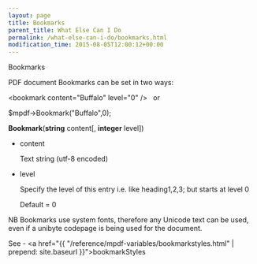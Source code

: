 ```yaml
---
layout: page
title: Bookmarks
parent_title: What Else Can I Do
permalink: /what-else-can-i-do/bookmarks.html
modification_time: 2015-08-05T12:00:12+00:00
---
```


Bookmarks

PDF document Bookmarks can be set in two ways:

&lt;bookmark content="Buffalo" level="0" /&gt;   or

$mpdf-&gt;Bookmark("Buffalo",0);

**Bookmark**(**string** content[, **integer** level])

<ul>
<li>content

Text string (utf-8 encoded)</li>
<li>level

Specify the level of this entry i.e. like heading1,2,3; but starts at level 0

Default = 0</li>
</ul>

NB Bookmarks use system fonts, therefore any Unicode text can be used, even if a unibyte codepage is being used for the document.

See - <a href="{{ "/reference/mpdf-variables/bookmarkstyles.html" | prepend: site.baseurl }}">bookmarkStyles</a>

